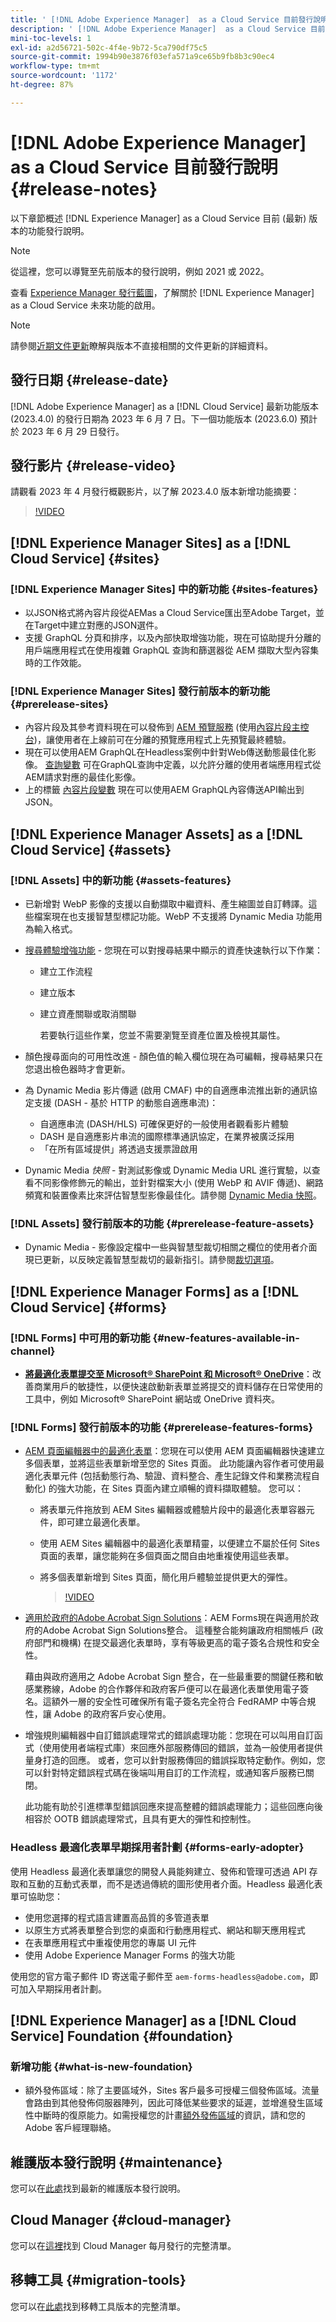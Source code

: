 ```yaml
---
title: ' [!DNL Adobe Experience Manager]  as a Cloud Service 目前發行說明。'
description: ' [!DNL Adobe Experience Manager]  as a Cloud Service 目前發行說明。'
mini-toc-levels: 1
exl-id: a2d56721-502c-4f4e-9b72-5ca790df75c5
source-git-commit: 1994b90e3876f03efa571a9ce65b9fb8b3c90ec4
workflow-type: tm+mt
source-wordcount: '1172'
ht-degree: 87%

---
```


# [!DNL Adobe Experience Manager] as a Cloud Service 目前發行說明 {#release-notes}

以下章節概述 [!DNL Experience Manager] as a Cloud Service 目前 (最新) 版本的功能發行說明。

>[!NOTE]
>
>從這裡，您可以導覽至先前版本的發行說明，例如 2021 或 2022。
>
>查看 [Experience Manager 發行藍圖](https://experienceleague.adobe.com/docs/experience-manager-release-information/aem-release-updates/update-releases-roadmap.html)，了解關於 [!DNL Experience Manager] as a Cloud Service 未來功能的啟用。

>[!NOTE]
>
>請參閱[近期文件更新](https://experienceleague.adobe.com/docs/experience-manager-release-information/aem-release-updates/doc-updates/documentation-updates.html)瞭解與版本不直接相關的文件更新的詳細資料。

## 發行日期 {#release-date}

[!DNL Adobe Experience Manager] as a [!DNL Cloud Service] 最新功能版本 (2023.4.0) 的發行日期為 2023 年 6 月 7 日。下一個功能版本 (2023.6.0) 預計於 2023 年 6 月 29 日發行。

## 發行影片 {#release-video}

請觀看 2023 年 4 月發行概觀影片，以了解 2023.4.0 版本新增功能摘要：

>[!VIDEO](https://video.tv.adobe.com/v/3418681/?quality=12)

## [!DNL Experience Manager Sites] as a [!DNL Cloud Service] {#sites}

### [!DNL Experience Manager Sites] 中的新功能 {#sites-features}

* 以JSON格式將內容片段從AEMas a Cloud Service匯出至Adobe Target，並在Target中建立對應的JSON選件。
* 支援 GraphQL 分頁和排序，以及內部快取增強功能，現在可協助提升分離的用戶端應用程式在使用複雜 GraphQL 查詢和篩選器從 AEM 擷取大型內容集時的工作效能。

### [!DNL Experience Manager Sites] 發行前版本的新功能 {#prerelease-sites}

* 內容片段及其參考資料現在可以發佈到 [AEM 預覽服務](https://experienceleague.adobe.com/docs/experience-manager-cloud-service/content/implementing/using-cloud-manager/manage-environments.html?lang=zh-Hant#access-preview-service) (使用[內容片段主控台](https://experienceleague.adobe.com/docs/experience-manager-cloud-service/content/sites/administering/content-fragments/content-fragments-console.html?lang=zh-Hant))，讓使用者在上線前可在分離的預覽應用程式上先預覽最終體驗。
* 現在可以使用AEM GraphQL在Headless案例中針對Web傳送動態最佳化影像。 [查詢變數](https://experienceleague.adobe.com/docs/experience-manager-learn/getting-started-with-aem-headless/how-to/images.html?lang=en#query-variables) 可在GraphQL查詢中定義，以允許分離的使用者端應用程式從AEM請求對應的最佳化影像。
* 上的標籤 [內容片段變數](https://experienceleague.adobe.com/docs/experience-manager-65/assets/content-fragments/content-fragments-variations.html?lang=en) 現在可以使用AEM GraphQL內容傳送API輸出到JSON。

## [!DNL Experience Manager Assets] as a [!DNL Cloud Service] {#assets}

### [!DNL Assets] 中的新功能 {#assets-features}

* 已新增對 WebP 影像的支援以自動擷取中繼資料、產生縮圖並自訂轉譯。這些檔案現在也支援智慧型標記功能。WebP 不支援將 Dynamic Media 功能用為輸入格式。

* [搜尋體驗增強功能](/help/assets/search-assets.md#aftersearch) - 您現在可以對搜尋結果中顯示的資產快速執行以下作業：

   * 建立工作流程
   * 建立版本
   * 建立資產關聯或取消關聯

     若要執行這些作業，您並不需要瀏覽至資產位置及檢視其屬性。

* 顏色搜尋面向的可用性改進 - 顏色值的輸入欄位現在為可編輯，搜尋結果只在您退出檢色器時才會更新。

* 為 Dynamic Media 影片傳遞 (啟用 CMAF) 中的自適應串流推出新的通訊協定支援 (DASH - 基於 HTTP 的動態自適應串流)：
   * 自適應串流 (DASH/HLS) 可確保更好的一般使用者觀看影片體驗
   * DASH 是自適應影片串流的國際標準通訊協定，在業界被廣泛採用
   * 「在所有區域提供」將透過支援票證啟用

* Dynamic Media _快照_ - 對測試影像或 Dynamic Media URL 進行實驗，以查看不同影像修飾元的輸出，並針對檔案大小 (使用 WebP 和 AVIF 傳遞)、網路頻寬和裝置像素比來評估智慧型影像最佳化。請參閱 [Dynamic Media 快照](https://experienceleague.adobe.com/docs/experience-manager-learn/assets/dynamic-media/images/dynamic-media-snapshot.html)。

### [!DNL Assets] 發行前版本的功能 {#prerelease-feature-assets}

* Dynamic Media - 影像設定檔中一些與智慧型裁切相關之欄位的使用者介面現已更新，以反映定義智慧型裁切的最新指引。請參閱[裁切選項](https://experienceleague.adobe.com/docs/experience-manager-cloud-service/content/assets/dynamicmedia/image-profiles.html?lang=en#crop-options)。

## [!DNL Experience Manager Forms] as a [!DNL Cloud Service] {#forms}

### [!DNL Forms] 中可用的新功能 {#new-features-available-in-channel}

* **[將最適化表單提交至 Microsoft® SharePoint 和 Microsoft® OneDrive](/help/forms/configuring-submit-actions.md)**：改善商業用戶的敏捷性，以便快速啟動新表單並將提交的資料儲存在日常使用的工具中，例如 Microsoft® SharePoint 網站或 OneDrive 資料夾。

### [!DNL Forms] 發行前版本的功能 {#prerelease-features-forms}

* [AEM 頁面編輯器中的最適化表單](/help/forms/create-or-add-an-adaptive-form-to-aem-sites-page.md)：您現在可以使用 AEM 頁面編輯器快速建立多個表單，並將這些表單新增至您的 Sites 頁面。 此功能讓內容作者可使用最適化表單元件 (包括動態行為、驗證、資料整合、產生記錄文件和業務流程自動化) 的強大功能，在 Sites 頁面內建立順暢的資料擷取體驗。 您可以：

   * 將表單元件拖放到 AEM Sites 編輯器或體驗片段中的最適化表單容器元件，即可建立最適化表單。
   * 使用 AEM Sites 編輯器中的最適化表單精靈，以便建立不屬於任何 Sites 頁面的表單，讓您能夠在多個頁面之間自由地重複使用這些表單。
   * 將多個表單新增到 Sites 頁面，簡化用戶體驗並提供更大的彈性。

     >[!VIDEO](https://video.tv.adobe.com/v/3419284?quality=12&learn=on)

* [適用於政府的Adobe Acrobat Sign Solutions](/help/forms/adobe-sign-integration-adaptive-forms.md)：AEM Forms現在與適用於政府的Adobe Acrobat Sign Solutions整合。 這種整合能夠讓政府相關帳戶 (政府部門和機構) 在提交最適化表單時，享有等級更高的電子簽名合規性和安全性。

  藉由與政府適用之 Adobe Acrobat Sign 整合，在一些最重要的關鍵任務和敏感業務線，Adobe 的合作夥伴和政府客戶便可以在最適化表單使用電子簽名。這額外一層的安全性可確保所有電子簽名完全符合 FedRAMP 中等合規性，讓 Adobe 的政府客戶安心使用。

* 增強規則編輯器中自訂錯誤處理常式的錯誤處理功能：您現在可以叫用自訂函式（使用使用者端程式庫）來回應外部服務傳回的錯誤，並為一般使用者提供量身打造的回應。 或者，您可以針對服務傳回的錯誤採取特定動作。例如，您可以針對特定錯誤程式碼在後端叫用自訂的工作流程，或通知客戶服務已關閉。

  此功能有助於引進標準型錯誤回應來提高整體的錯誤處理能力；這些回應向後相容於 OOTB 錯誤處理常式，且具有更大的彈性和控制性。

### Headless 最適化表單早期採用者計劃 {#forms-early-adopter}

使用 Headless 最適化表單讓您的開發人員能夠建立、發佈和管理可透過 API 存取和互動的互動式表單，而不是透過傳統的圖形使用者介面。Headless 最適化表單可協助您：

* 使用您選擇的程式語言建置高品質的多管道表單
* 以原生方式將表單整合到您的桌面和行動應用程式、網站和聊天應用程式
* 在表單應用程式中重複使用您的專屬 UI 元件
* 使用 Adobe Experience Manager Forms 的強大功能

使用您的官方電子郵件 ID 寄送電子郵件至 `aem-forms-headless@adobe.com`，即可加入早期採用者計劃。

## [!DNL Experience Manager] as a [!DNL Cloud Service] Foundation {#foundation}

### 新增功能 {#what-is-new-foundation}

* 額外發佈區域：除了主要區域外，Sites 客戶最多可授權三個發佈區域。流量會路由到其他發佈伺服器陣列，因此可降低某些要求的延遲，並增進發生區域性中斷時的復原能力。如需授權您的計畫[額外發佈區域](/help/operations/additional-publish-regions.md)的資訊，請和您的 Adob&#x200B;&#x200B;e 客戶經理聯絡。

## 維護版本發行說明 {#maintenance}

您可以在[此處](/help/release-notes/maintenance/latest.md)找到最新的維護版本發行說明。

## Cloud Manager {#cloud-manager}

您可以在[這裡](/help/implementing/cloud-manager/release-notes/current.md)找到 Cloud Manager 每月發行的完整清單。

## 移轉工具 {#migration-tools}

您可以在[此處](/help/journey-migration/release-notes/release-notes-migration-tools-current.md)找到移轉工具版本的完整清單。
